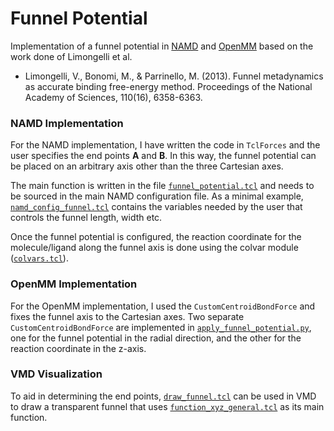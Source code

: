 # Funnel Potential
Implementation of a funnel potential in [NAMD](NAMD/) and [OpenMM](OpenMM/) based on the work done of Limongelli et al.

* Limongelli, V., Bonomi, M., & Parrinello, M. (2013). Funnel metadynamics as accurate binding free-energy method. Proceedings of the National Academy of Sciences, 110(16), 6358-6363.

### NAMD Implementation

For the NAMD implementation, I have written the code in `TclForces` and the user specifies the end points 
**A** and **B**. In this way, the funnel potential can be placed on an arbitrary axis other than the three Cartesian axes.

The main function is written in the file [`funnel_potential.tcl`](NAMD/funnel_potential.tcl) and needs to be sourced in the main NAMD 
configuration file. As a minimal example, [`namd_config_funnel.tcl`](NAMD/namd_config_funnel.tcl) contains the variables needed by the 
user that controls the funnel length, width etc.

Once the funnel potential is configured, the reaction coordinate for the molecule/ligand along the funnel axis is done using the colvar module ([`colvars.tcl`](NAMD/colvars.tcl)).

### OpenMM Implementation

For the OpenMM implementation, I used the `CustomCentroidBondForce` and fixes the funnel axis to the Cartesian axes. 
Two separate `CustomCentroidBondForce` are implemented in [`apply_funnel_potential.py`](OpenMM/apply_funnel_potential.py), 
one for the funnel potential in the radial direction, and the other for the reaction coordinate in the z-axis.

### VMD Visualization

To aid in determining the end points, [`draw_funnel.tcl`](VMD/draw_funnel.tcl) can be used in VMD to draw a transparent funnel that 
uses [`function_xyz_general.tcl`](VMD/funnel_xyz_general.tcl) as its main function.

